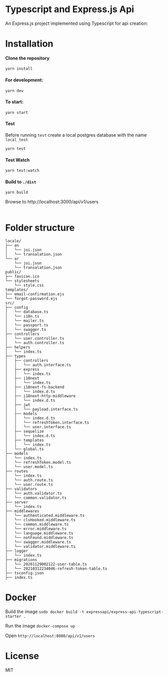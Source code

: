 Typescript and Express.js Api
==============================

An Express.js project implemented using Typescript for api creation:

# Installation

#### Clone the repository

```
yarn install
```

#### For development:
```
yarn dev
```

#### To start:
```
yarn start
```

#### Test

Before running `test` create a local postgres database with the name `local_test`
```
yarn test
```

#### Test Watch
```
yarn test:watch
```

#### Build to `./dist`
```
yarn build
```

Browse to http://localhost:3000/api/v1/users
<br/><br/>

# Folder structure

```
locale/
├── en
│   └── joi.json
│   └── transalation.json
└── ar
    └── joi.json
    └── transalation.json
public/
├── favicon.ico
└── stylesheets
    └── style.css
templates/
├── email-confirmation.ejs
└── forgot-password.ejs
src/
├── config
│   └── database.ts
│   └── i18n.ts
│   └── mailer.ts
│   └── passport.ts
│   └── swagger.ts
├── controllers
│   └── user.controller.ts
│   └── auth.controller.ts
├── helpers
│   └── index.ts
├── types
│   ├── controllers
│   │   └── auth.interface.ts
│   ├── express
│   │   └── index.ts
│   ├── i18next
│   │   └── index.ts
│   ├── i18next-fs-backend
│   │   └── index.d.ts
│   ├── i18next-http-middleware
│   │   └── index.d.ts
│   ├── jwt
│   │   └── payload.interface.ts
│   ├── models
│   │   └── index.d.ts
│   │   └── refreshToken.interface.ts
│   │   └── user.interface.ts
│   ├── sequelize
│   │   └── index.d.ts
│   ├── templates
│   │   └── index.ts
│   └── global.ts
├── models
│   └── index.ts
│   └── refreshToken.model.ts
│   └── user.model.ts
├── routes
│   └── index.ts
│   └── auth.route.ts
│   └── user.route.ts
├── validators
│   └── auth.validator.ts
│   └── common.validator.ts
├── server
│   └── index.ts
├── middlewares
│   └── authenticated.middleware.ts
│   └── clsHooked.middleware.ts
│   └── common.middleware.ts
│   └── error.middleware.ts
│   └── language.middleware.ts
│   └── notFound.middleware.ts
│   └── swagger.middleware.ts
│   └── validator.middleware.ts
├── logger
│   └── index.ts
├── migrations
│   └── 20201129002122-user-table.ts
│   └── 20210312234046-refresh-token-table.ts
├── tsconfig.json
├── index.ts
```

# Docker

Build the image `sudo docker build -t expressapi/express-api-typescript-starter .`

Run the image `docker-compose up`

Open `http://localhost:8080/api/v1/users`


# License

MIT

